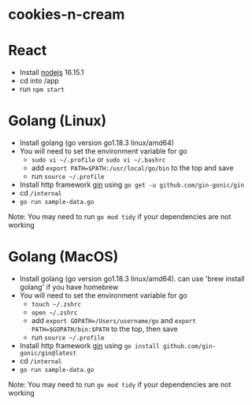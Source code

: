 # cookies-n-cream

# React
* Install [nodejs](https://nodejs.org/en/) 16.15.1
* cd into /app
* run `npm start`

# Golang (Linux)
* Install golang (go version go1.18.3 linux/amd64)
* You will need to set the environment variable for go
  * `sudo vi ~/.profile` or `sudo vi ~/.bashrc`
  * add `export PATH=$PATH:/usr/local/go/bin` to the top and save
  * run `source ~/.profile`
* Install http framework [gin](https://github.com/gin-gonic/gin#installation) using `go get -u github.com/gin-gonic/gin`
* cd `/internal`
* `go run sample-data.go`

Note: You may need to run `go mod tidy` if your dependencies are not working

# Golang (MacOS)
* Install golang (go version go1.18.3 linux/amd64). can use 'brew install golang' if you have homebrew
* You will need to set the environment variable for go
  * `touch ~/.zshrc`
  * `open ~/.zshrc`
  * add `export GOPATH=/Users/username/go` and `export PATH=$GOPATH/bin:$PATH` to the top, then save
  * run `source ~/.profile`
* Install http framework [gin](https://github.com/gin-gonic/gin#installation) using `go install github.com/gin-gonic/gin@latest`
* cd `/internal`
* `go run sample-data.go`

Note: You may need to run `go mod tidy` if your dependencies are not working
